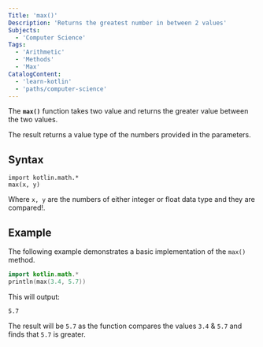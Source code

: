 ```yaml
---
Title: 'max()'
Description: 'Returns the greatest number in between 2 values'
Subjects:
  - 'Computer Science'
Tags:
  - 'Arithmetic'
  - 'Methods'
  - 'Max'
CatalogContent:
  - 'learn-kotlin'
  - 'paths/computer-science'
---
```


The **`max()`** function takes two value and returns the greater value between the two values.

The result returns a value type of the numbers provided in the parameters.

## Syntax

```pseudo
import kotlin.math.*
max(x, y)
```

Where `x, y` are the numbers of either integer or float data type and they are compared!.

## Example

The following example demonstrates a basic implementation of the `max()` method.

```kotlin
import kotlin.math.*
println(max(3.4, 5.7))
```

This will output:

```shell
5.7
```

The result will be  `5.7` as the function compares the values  `3.4` & `5.7` and finds that `5.7` is greater.

